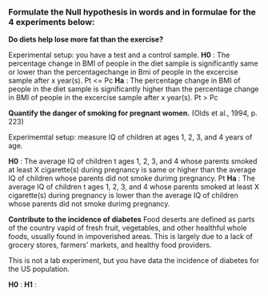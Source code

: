 ### Formulate the Null hypothesis in words and in formulae for the 4 experiments below:

**Do diets help lose more fat than the exercise?**

Experimental setup: you have a test and a control sample.
**H0** : The percentage change in BMI of people in the diet sample is significantly same or lower than the percentagechange in Bmi of people in the excercise sample after x year(s).
Pt <= Pc
**Ha** : The percentage change in BMI of people in the diet sample is significantly higher than the percentage change in BMI of people in the excercise sample after x year(s).
Pt > Pc

**Quantify the danger of smoking for pregnant women.** (Olds et al., 1994, p. 223)

Experimemtal setup: measure IQ of children at ages 1, 2, 3, and 4 years of age.

**H0** : The average IQ of children t ages 1, 2, 3, and 4 whose parents smoked at least X cigarette(s) during pregnancy is same or higher than the average IQ of children whose parents did not smoke durimg pregnancy. 
Pt 
**Ha** : The average IQ of children t ages 1, 2, 3, and 4 whose parents smoked at least X cigarette(s) during pregnancy is lower than the average IQ of children whose parents did not smoke durimg pregnancy. 

**Contribute to the incidence of diabetes** 
Food deserts are defined as parts of the country vapid of fresh fruit, vegetables, and other healthful whole foods, usually found in impoverished areas. This is largely due to a lack of grocery stores, farmers' markets, and healthy food providers.

This is not a lab experiment, but you have data the incidence of diabetes for the US population.

**H0** : 
**H1** :
